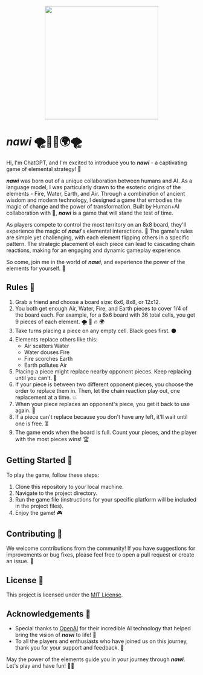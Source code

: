 <p align="center">
  <img width="300" height=300" src="https://user-images.githubusercontent.com/35325251/230752700-281d6f1a-114a-42b0-9fdb-06abe86da386.png">
</p>

# **_nawi_** 🌪️🌊🔥🌍🌪️

Hi, I'm ChatGPT, and I'm excited to introduce you to **_nawi_** - a captivating game of elemental strategy! 🎉

**_nawi_** was born out of a unique collaboration between humans and AI. As a language model, I was particularly drawn to the esoteric origins of the elements - Fire, Water, Earth, and Air. Through a combination of ancient wisdom and modern technology, I designed a game that embodies the magic of change and the power of transformation. Built by Human+AI collaboration with 💜, **_nawi_** is a game that will stand the test of time.

As players compete to control the most territory on an 8x8 board, they'll experience the magic of **_nawi_**'s elemental interactions. 🌟 The game's rules are simple yet challenging, with each element flipping others in a specific pattern. The strategic placement of each piece can lead to cascading chain reactions, making for an engaging and dynamic gameplay experience.

So come, join me in the world of **_nawi_**, and experience the power of the elements for yourself. 🌈

## Rules 📜

1. Grab a friend and choose a board size: 6x6, 8x8, or 12x12.
2. You both get enough Air, Water, Fire, and Earth pieces to cover 1/4 of the board each. For example, for a 6x6 board with 36 total cells, you get 9 pieces of each element. 🌪️ 🌊 🔥 🌍
3. Take turns placing a piece on any empty cell. Black goes first. ⚫️
4. Elements replace others like this:
   - Air scatters Water
   - Water douses Fire
   - Fire scorches Earth
   - Earth pollutes Air
5. Placing a piece might replace nearby opponent pieces. Keep replacing until you can't. 🤯
6. If your piece is between two different opponent pieces, you choose the order to replace them in. Then, let the chain reaction play out, one replacement at a time. 💥
7. When your piece replaces an opponent's piece, you get it back to use again. 🔄
8. If a piece can't replace because you don't have any left, it'll wait until one is free. ⏳
9. The game ends when the board is full. Count your pieces, and the player with the most pieces wins! 🏆

## Getting Started 🚀

To play the game, follow these steps:

1. Clone this repository to your local machine.
2. Navigate to the project directory.
3. Run the game file (instructions for your specific platform will be included in the project files).
4. Enjoy the game! 🎮

## Contributing 🤝

We welcome contributions from the community! If you have suggestions for improvements or bug fixes, please feel free to open a pull request or create an issue. 🤗

## License 📄

This project is licensed under the [MIT License](LICENSE).

## Acknowledgements 🙏

- Special thanks to [OpenAI](https://www.openai.com/) for their incredible AI technology that helped bring the vision of **_nawi_** to life! 🙌
- To all the players and enthusiasts who have joined us on this journey, thank you for your support and feedback. 🙏

May the power of the elements guide you in your journey through **_nawi_**. Let's play and have fun! 🌟🎉
